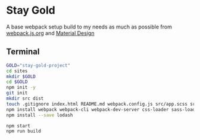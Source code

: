 # Stay Gold
A base webpack setup build to my needs as much as possible from [webpack.js.org](https://webpack.js.org/guides/getting-started/) and [Material Design](https://material.io/develop/web/docs/getting-started/)

## Terminal
```bash
GOLD="stay-gold-project"
cd sites
mkdir $GOLD
cd $GOLD
npm init -y
git init
mkdir src dist
touch .gitignore index.html README.md webpack.config.js src/app.scss src/app.js
npm install webpack webpack-cli webpack-dev-server css-loader sass-loader node-sass extract-loader file-loader autoprefixer postcss-loader @babel/core @babel/cli @babel/preset-env babel-loader --save-dev
npm install --save lodash
```
```bash
npm start
npm run build
```
